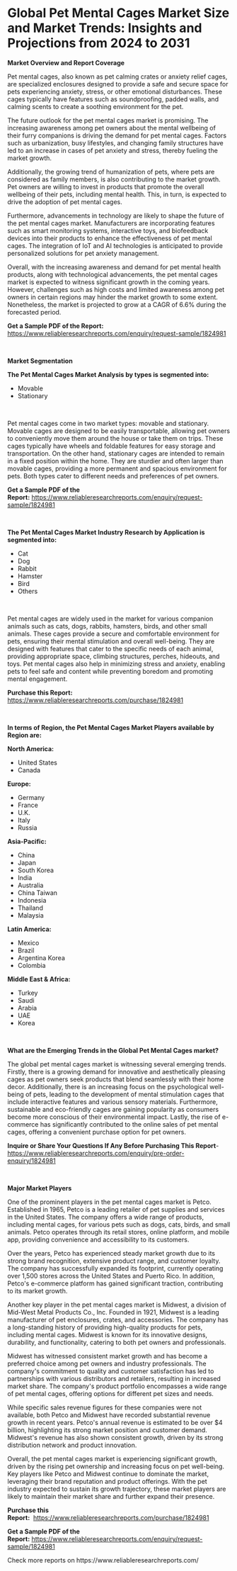 <p><h1>Global Pet Mental Cages Market Size and Market Trends: Insights and Projections from 2024 to 2031</h1></p><p><strong>Market Overview and Report Coverage</strong></p>
<p><p>Pet mental cages, also known as pet calming crates or anxiety relief cages, are specialized enclosures designed to provide a safe and secure space for pets experiencing anxiety, stress, or other emotional disturbances. These cages typically have features such as soundproofing, padded walls, and calming scents to create a soothing environment for the pet.</p><p>The future outlook for the pet mental cages market is promising. The increasing awareness among pet owners about the mental wellbeing of their furry companions is driving the demand for pet mental cages. Factors such as urbanization, busy lifestyles, and changing family structures have led to an increase in cases of pet anxiety and stress, thereby fueling the market growth.</p><p>Additionally, the growing trend of humanization of pets, where pets are considered as family members, is also contributing to the market growth. Pet owners are willing to invest in products that promote the overall wellbeing of their pets, including mental health. This, in turn, is expected to drive the adoption of pet mental cages.</p><p>Furthermore, advancements in technology are likely to shape the future of the pet mental cages market. Manufacturers are incorporating features such as smart monitoring systems, interactive toys, and biofeedback devices into their products to enhance the effectiveness of pet mental cages. The integration of IoT and AI technologies is anticipated to provide personalized solutions for pet anxiety management.</p><p>Overall, with the increasing awareness and demand for pet mental health products, along with technological advancements, the pet mental cages market is expected to witness significant growth in the coming years. However, challenges such as high costs and limited awareness among pet owners in certain regions may hinder the market growth to some extent. Nonetheless, the market is projected to grow at a CAGR of 6.6% during the forecasted period.</p></p>
<p><strong>Get a Sample PDF of the Report:</strong> <a href="https://www.reliableresearchreports.com/enquiry/request-sample/1824981">https://www.reliableresearchreports.com/enquiry/request-sample/1824981</a></p>
<p>&nbsp;</p>
<p><strong>Market Segmentation</strong></p>
<p><strong>The Pet Mental Cages Market Analysis by types is segmented into:</strong></p>
<p><ul><li>Movable</li><li>Stationary</li></ul></p>
<p>&nbsp;</p>
<p><p>Pet mental cages come in two market types: movable and stationary. Movable cages are designed to be easily transportable, allowing pet owners to conveniently move them around the house or take them on trips. These cages typically have wheels and foldable features for easy storage and transportation. On the other hand, stationary cages are intended to remain in a fixed position within the home. They are sturdier and often larger than movable cages, providing a more permanent and spacious environment for pets. Both types cater to different needs and preferences of pet owners.</p></p>
<p><strong>Get a Sample PDF of the Report:</strong>&nbsp;<a href="https://www.reliableresearchreports.com/enquiry/request-sample/1824981">https://www.reliableresearchreports.com/enquiry/request-sample/1824981</a></p>
<p>&nbsp;</p>
<p><strong>The Pet Mental Cages Market Industry Research by Application is segmented into:</strong></p>
<p><ul><li>Cat</li><li>Dog</li><li>Rabbit</li><li>Hamster</li><li>Bird</li><li>Others</li></ul></p>
<p>&nbsp;</p>
<p><p>Pet mental cages are widely used in the market for various companion animals such as cats, dogs, rabbits, hamsters, birds, and other small animals. These cages provide a secure and comfortable environment for pets, ensuring their mental stimulation and overall well-being. They are designed with features that cater to the specific needs of each animal, providing appropriate space, climbing structures, perches, hideouts, and toys. Pet mental cages also help in minimizing stress and anxiety, enabling pets to feel safe and content while preventing boredom and promoting mental engagement.</p></p>
<p><strong>Purchase this Report:</strong>&nbsp; <a href="https://www.reliableresearchreports.com/purchase/1824981">https://www.reliableresearchreports.com/purchase/1824981</a></p>
<p>&nbsp;</p>
<p><strong>In terms of Region, the Pet Mental Cages Market Players available by Region are:</strong></p>
<p>
    <p> <strong> North America: </strong>
        <ul>
            <li>United States</li>
            <li>Canada</li>
        </ul>
        </p> 
    <p> <strong> Europe: </strong>
        <ul>
            <li>Germany</li>
            <li>France</li>
            <li>U.K.</li>
            <li>Italy</li>
            <li>Russia</li>
        </ul>
        </p> 
    <p> <strong> Asia-Pacific: </strong>
        <ul>
            <li>China</li>
            <li>Japan</li>
            <li>South Korea</li>
            <li>India</li>
            <li>Australia</li>
            <li>China Taiwan</li>
            <li>Indonesia</li>
            <li>Thailand</li>
            <li>Malaysia</li>
        </ul>
        </p> 
    <p> <strong> Latin America: </strong>
        <ul>
            <li>Mexico</li>
            <li>Brazil</li>
            <li>Argentina Korea</li>
            <li>Colombia</li>
        </ul>
        </p> 
    <p> <strong> Middle East & Africa: </strong>
        <ul>
            <li>Turkey</li>
            <li>Saudi</li>
            <li>Arabia</li>
            <li>UAE</li>
            <li>Korea</li>
        </ul>
    </p>
    </p>
<p>&nbsp;</p>
<p><strong>What are the Emerging Trends in the Global Pet Mental Cages market?</strong></p>
<p><p>The global pet mental cages market is witnessing several emerging trends. Firstly, there is a growing demand for innovative and aesthetically pleasing cages as pet owners seek products that blend seamlessly with their home decor. Additionally, there is an increasing focus on the psychological well-being of pets, leading to the development of mental stimulation cages that include interactive features and various sensory materials. Furthermore, sustainable and eco-friendly cages are gaining popularity as consumers become more conscious of their environmental impact. Lastly, the rise of e-commerce has significantly contributed to the online sales of pet mental cages, offering a convenient purchase option for pet owners.</p></p>
<p><strong>Inquire or Share Your Questions If Any Before Purchasing This Report</strong>- <a href="https://www.reliableresearchreports.com/enquiry/pre-order-enquiry/1824981">https://www.reliableresearchreports.com/enquiry/pre-order-enquiry/1824981</a></p>
<p>&nbsp;</p>
<p><strong>Major Market Players</strong></p>
<p><p>One of the prominent players in the pet mental cages market is Petco. Established in 1965, Petco is a leading retailer of pet supplies and services in the United States. The company offers a wide range of products, including mental cages, for various pets such as dogs, cats, birds, and small animals. Petco operates through its retail stores, online platform, and mobile app, providing convenience and accessibility to its customers.</p><p>Over the years, Petco has experienced steady market growth due to its strong brand recognition, extensive product range, and customer loyalty. The company has successfully expanded its footprint, currently operating over 1,500 stores across the United States and Puerto Rico. In addition, Petco's e-commerce platform has gained significant traction, contributing to its market growth.</p><p>Another key player in the pet mental cages market is Midwest, a division of Mid-West Metal Products Co., Inc. Founded in 1921, Midwest is a leading manufacturer of pet enclosures, crates, and accessories. The company has a long-standing history of providing high-quality products for pets, including mental cages. Midwest is known for its innovative designs, durability, and functionality, catering to both pet owners and professionals.</p><p>Midwest has witnessed consistent market growth and has become a preferred choice among pet owners and industry professionals. The company's commitment to quality and customer satisfaction has led to partnerships with various distributors and retailers, resulting in increased market share. The company's product portfolio encompasses a wide range of pet mental cages, offering options for different pet sizes and needs.</p><p>While specific sales revenue figures for these companies were not available, both Petco and Midwest have recorded substantial revenue growth in recent years. Petco's annual revenue is estimated to be over $4 billion, highlighting its strong market position and customer demand. Midwest's revenue has also shown consistent growth, driven by its strong distribution network and product innovation.</p><p>Overall, the pet mental cages market is experiencing significant growth, driven by the rising pet ownership and increasing focus on pet well-being. Key players like Petco and Midwest continue to dominate the market, leveraging their brand reputation and product offerings. With the pet industry expected to sustain its growth trajectory, these market players are likely to maintain their market share and further expand their presence.</p></p>
<p><strong>Purchase this Report:</strong>&nbsp;&nbsp;<a href="https://www.reliableresearchreports.com/purchase/1824981">https://www.reliableresearchreports.com/purchase/1824981</a></p>
<p></p>
<p><strong>Get a Sample PDF of the Report:</strong>&nbsp;<a href="https://www.reliableresearchreports.com/enquiry/request-sample/1824981">https://www.reliableresearchreports.com/enquiry/request-sample/1824981</a></p>
<p>Check more reports on https://www.reliableresearchreports.com/</p>